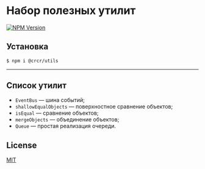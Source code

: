 # Набор полезных утилит
[![NPM Version][npm-image]][npm-url]

## Установка
```bash
$ npm i @crcr/utils
```

---

## Список утилит
* `EventBus` — шина событий;
* `shallowEqualObjects` — поверхностное сравнение объектов;
* `isEqual` — сравнение объектов;
* `mergeObjects` — объединение объектов;
* `Queue` — простая реализация очереди.


## License

[MIT](LICENSE)

[npm]: https://www.npmjs.com/
[yarn]: https://yarnpkg.com/
[npm-image]: https://img.shields.io/npm/v/@crcr/utils?style=flat-square
[npm-url]: https://www.npmjs.com/package/@crcr/utils